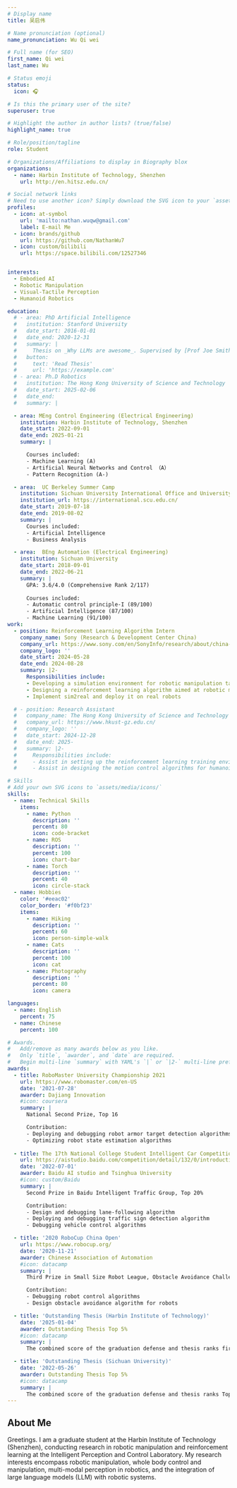 ```yaml
---
# Display name
title: 吴启伟

# Name pronunciation (optional)
name_pronunciation: Wu Qi wei

# Full name (for SEO)
first_name: Qi wei
last_name: Wu

# Status emoji
status:
  icon: 🎧

# Is this the primary user of the site?
superuser: true

# Highlight the author in author lists? (true/false)
highlight_name: true

# Role/position/tagline
role: Student

# Organizations/Affiliations to display in Biography blox
organizations:
  - name: Harbin Institute of Technology, Shenzhen
    url: http://en.hitsz.edu.cn/

# Social network links
# Need to use another icon? Simply download the SVG icon to your `assets/media/icons/` folder.
profiles:
  - icon: at-symbol
    url: 'mailto:nathan.wuqw@gmail.com'
    label: E-mail Me
  - icon: brands/github
    url: https://github.com/NathanWu7
  - icon: custom/bilibili
    url: https://space.bilibili.com/12527346


interests:
  - Embodied AI
  - Robotic Manipulation
  - Visual-Tactile Perception
  - Humanoid Robotics

education:
  # - area: PhD Artificial Intelligence
  #   institution: Stanford University
  #   date_start: 2016-01-01
  #   date_end: 2020-12-31
  #   summary: |
  #     Thesis on _Why LLMs are awesome_. Supervised by [Prof Joe Smith](https://example.com). Presented papers at 5 IEEE conferences with the contributions being published in 2 Springer journals.
  #   button:
  #     text: 'Read Thesis'
  #     url: 'https://example.com'
  # - area: Ph.D Robotics
  #   institution: The Hong Kong University of Science and Technology
  #   date_start: 2025-02-06
  #   date_end: 
  #   summary: |

  - area: MEng Control Engineering (Electrical Engineering)
    institution: Harbin Institute of Technology, Shenzhen
    date_start: 2022-09-01
    date_end: 2025-01-21
    summary: |

      Courses included:
      - Machine Learning (A)
      - Artificial Neural Networks and Control （A）
      - Pattern Recognition (A-)

  - area:  UC Berkeley Summer Camp
    institution: Sichuan University International Office and University of California, Berkeley
    institution_url: https://international.scu.edu.cn/
    date_start: 2019-07-18
    date_end: 2019-08-02
    summary: |
      Courses included:
      - Artificial Intelligence
      - Business Analysis

  - area:  BEng Automation (Electrical Engineering)
    institution: Sichuan University
    date_start: 2018-09-01
    date_end: 2022-06-21
    summary: |
      GPA: 3.6/4.0 (Comprehensive Rank 2/117)
      
      Courses included:
      - Automatic control principle-I (89/100)
      - Artificial Intelligence (87/100)
      - Machine Learning (91/100)
work:
  - position: Reinforcement Learning Algorithm Intern
    company_name: Sony (Research & Development Center China)
    company_url: https://www.sony.com/en/SonyInfo/research/about/china-laboratory/
    company_logo: ''
    date_start: 2024-05-28
    date_end: 2024-08-28
    summary: |2-
      Responsibilities include:
      - Developing a simulation environment for robotic manipulation tasks using the reinforcement learning physics engine Isaac Lab
      - Designing a reinforcement learning algorithm aimed at robotic manipulation tasks involving deformable objects
      - Implement sim2real and deploy it on real robots

  # - position: Research Assistant
  #   company_name: The Hong Kong University of Science and Technology (Guangzhou）
  #   company_url: https://www.hkust-gz.edu.cn/
  #   company_logo: ''
  #   date_start: 2024-12-28
  #   date_end: 2025-
  #   summary: |2-
  #     Responsibilities include:
  #     - Assist in setting up the reinforcement learning training environment for humanoid robots.
  #     - Assist in designing the motion control algorithms for humanoid robots.

# Skills
# Add your own SVG icons to `assets/media/icons/`
skills:
  - name: Technical Skills
    items:
      - name: Python
        description: ''
        percent: 80
        icon: code-bracket
      - name: ROS
        description: ''
        percent: 100
        icon: chart-bar
      - name: Torch
        description: ''
        percent: 40
        icon: circle-stack
  - name: Hobbies
    color: '#eeac02'
    color_border: '#f0bf23'
    items:
      - name: Hiking
        description: ''
        percent: 60
        icon: person-simple-walk
      - name: Cats
        description: ''
        percent: 100
        icon: cat
      - name: Photography
        description: ''
        percent: 80
        icon: camera

languages:
  - name: English
    percent: 75
  - name: Chinese
    percent: 100

# Awards.
#   Add/remove as many awards below as you like.
#   Only `title`, `awarder`, and `date` are required.
#   Begin multi-line `summary` with YAML's `|` or `|2-` multi-line prefix and indent 2 spaces below.
awards:
  - title: RoboMaster University Championship 2021
    url: https://www.robomaster.com/en-US
    date: '2021-07-28'
    awarder: Dajiang Innovation
    #icon: coursera
    summary: |
      National Second Prize, Top 16

      Contribution:
      - Deploying and debugging robot armor target detection algorithms
      - Optimizing robot state estimation algorithms
    
  - title: The 17th National College Student Intelligent Car Competition
    url: https://aistudio.baidu.com/competition/detail/132/0/introduction
    date: '2022-07-01'
    awarder: Baidu AI studio and Tsinghua University
    #icon: custom/Baidu
    summary: |
      Second Prize in Baidu Intelligent Traffic Group, Top 20%

      Contribution:
      - Design and debugging lane-following algorithm
      - Deploying and debugging traffic sign detection algorithm
      - Debugging vehicle control algorithms

  - title: '2020 RoboCup China Open'
    url: https://www.robocup.org/
    date: '2020-11-21'
    awarder: Chinese Association of Automation
    #icon: datacamp
    summary: |
      Third Prize in Small Size Robot League, Obstacle Avoidance Challenge

      Contribution:
      - Debugging robot control algorithms
      - Design obstacle avoidance algorithm for robots 

  - title: 'Outstanding Thesis (Harbin Institute of Technology)'
    date: '2025-01-04'
    awarder: Outstanding Thesis Top 5%
    #icon: datacamp
    summary: |
      The combined score of the graduation defense and thesis ranks first in the whole department.

  - title: 'Outstanding Thesis (Sichuan University)'
    date: '2022-05-26'
    awarder: Outstanding Thesis Top 5%
    #icon: datacamp
    summary: |
      The combined score of the graduation defense and thesis ranks Top 3% in the whole department.
---
```


## About Me

Greetings. I am a graduate student at the Harbin Institute of Technology (Shenzhen), conducting research in robotic manipulation and reinforcement learning at the Intelligent Perception and Control Laboratory. My research interests encompass robotic manipulation, whole body control and manipulation, multi-modal perception in robotics, and the integration of large language models (LLM) with robotic systems.
